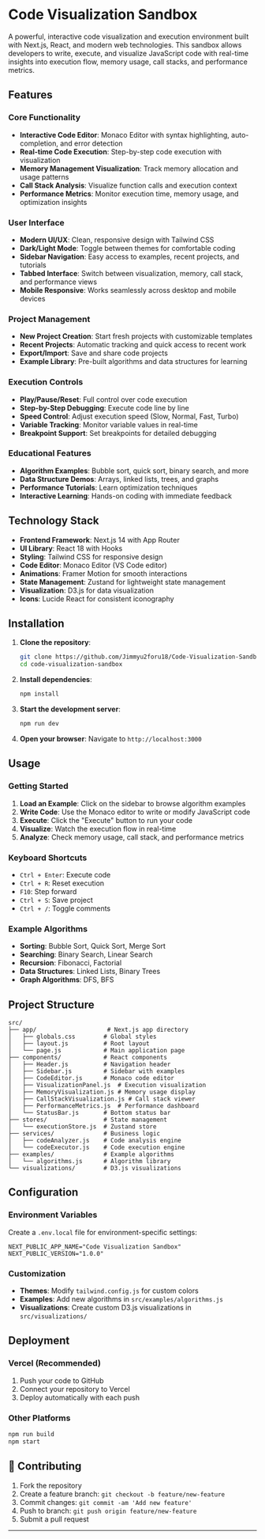 # Code Visualization Sandbox

A powerful, interactive code visualization and execution environment built with Next.js, React, and modern web technologies. This sandbox allows developers to write, execute, and visualize JavaScript code with real-time insights into execution flow, memory usage, call stacks, and performance metrics.

## Features

### Core Functionality
- **Interactive Code Editor**: Monaco Editor with syntax highlighting, auto-completion, and error detection
- **Real-time Code Execution**: Step-by-step code execution with visualization
- **Memory Management Visualization**: Track memory allocation and usage patterns
- **Call Stack Analysis**: Visualize function calls and execution context
- **Performance Metrics**: Monitor execution time, memory usage, and optimization insights

### User Interface
- **Modern UI/UX**: Clean, responsive design with Tailwind CSS
- **Dark/Light Mode**: Toggle between themes for comfortable coding
- **Sidebar Navigation**: Easy access to examples, recent projects, and tutorials
- **Tabbed Interface**: Switch between visualization, memory, call stack, and performance views
- **Mobile Responsive**: Works seamlessly across desktop and mobile devices

### Project Management
- **New Project Creation**: Start fresh projects with customizable templates
- **Recent Projects**: Automatic tracking and quick access to recent work
- **Export/Import**: Save and share code projects
- **Example Library**: Pre-built algorithms and data structures for learning

### Execution Controls
- **Play/Pause/Reset**: Full control over code execution
- **Step-by-Step Debugging**: Execute code line by line
- **Speed Control**: Adjust execution speed (Slow, Normal, Fast, Turbo)
- **Variable Tracking**: Monitor variable values in real-time
- **Breakpoint Support**: Set breakpoints for detailed debugging

### Educational Features
- **Algorithm Examples**: Bubble sort, quick sort, binary search, and more
- **Data Structure Demos**: Arrays, linked lists, trees, and graphs
- **Performance Tutorials**: Learn optimization techniques
- **Interactive Learning**: Hands-on coding with immediate feedback

## Technology Stack

- **Frontend Framework**: Next.js 14 with App Router
- **UI Library**: React 18 with Hooks
- **Styling**: Tailwind CSS for responsive design
- **Code Editor**: Monaco Editor (VS Code editor)
- **Animations**: Framer Motion for smooth interactions
- **State Management**: Zustand for lightweight state management
- **Visualization**: D3.js for data visualization
- **Icons**: Lucide React for consistent iconography

## Installation

1. **Clone the repository**:
   ```bash
   git clone https://github.com/Jimmyu2foru18/Code-Visualization-Sandbox.git code-visualization-sandbox
   cd code-visualization-sandbox
   ```

2. **Install dependencies**:
   ```bash
   npm install
   ```

3. **Start the development server**:
   ```bash
   npm run dev
   ```

4. **Open your browser**:
   Navigate to `http://localhost:3000`

## Usage

### Getting Started
1. **Load an Example**: Click on the sidebar to browse algorithm examples
2. **Write Code**: Use the Monaco editor to write or modify JavaScript code
3. **Execute**: Click the "Execute" button to run your code
4. **Visualize**: Watch the execution flow in real-time
5. **Analyze**: Check memory usage, call stack, and performance metrics

### Keyboard Shortcuts
- `Ctrl + Enter`: Execute code
- `Ctrl + R`: Reset execution
- `F10`: Step forward
- `Ctrl + S`: Save project
- `Ctrl + /`: Toggle comments

### Example Algorithms
- **Sorting**: Bubble Sort, Quick Sort, Merge Sort
- **Searching**: Binary Search, Linear Search
- **Recursion**: Fibonacci, Factorial
- **Data Structures**: Linked Lists, Binary Trees
- **Graph Algorithms**: DFS, BFS

## Project Structure

```
src/
├── app/                    # Next.js app directory
│   ├── globals.css        # Global styles
│   ├── layout.js          # Root layout
│   └── page.js            # Main application page
├── components/            # React components
│   ├── Header.js          # Navigation header
│   ├── Sidebar.js         # Sidebar with examples
│   ├── CodeEditor.js      # Monaco code editor
│   ├── VisualizationPanel.js  # Execution visualization
│   ├── MemoryVisualization.js # Memory usage display
│   ├── CallStackVisualization.js # Call stack viewer
│   ├── PerformanceMetrics.js  # Performance dashboard
│   └── StatusBar.js       # Bottom status bar
├── stores/                # State management
│   └── executionStore.js  # Zustand store
├── services/              # Business logic
│   ├── codeAnalyzer.js    # Code analysis engine
│   └── codeExecutor.js    # Code execution engine
├── examples/              # Example algorithms
│   └── algorithms.js      # Algorithm library
└── visualizations/        # D3.js visualizations
```

## Configuration

### Environment Variables
Create a `.env.local` file for environment-specific settings:
```env
NEXT_PUBLIC_APP_NAME="Code Visualization Sandbox"
NEXT_PUBLIC_VERSION="1.0.0"
```

### Customization
- **Themes**: Modify `tailwind.config.js` for custom colors
- **Examples**: Add new algorithms in `src/examples/algorithms.js`
- **Visualizations**: Create custom D3.js visualizations in `src/visualizations/`

## Deployment

### Vercel (Recommended)
1. Push your code to GitHub
2. Connect your repository to Vercel
3. Deploy automatically with each push

### Other Platforms
```bash
npm run build
npm start
```

## 🤝 Contributing

1. Fork the repository
2. Create a feature branch: `git checkout -b feature/new-feature`
3. Commit changes: `git commit -am 'Add new feature'`
4. Push to branch: `git push origin feature/new-feature`
5. Submit a pull request

---
